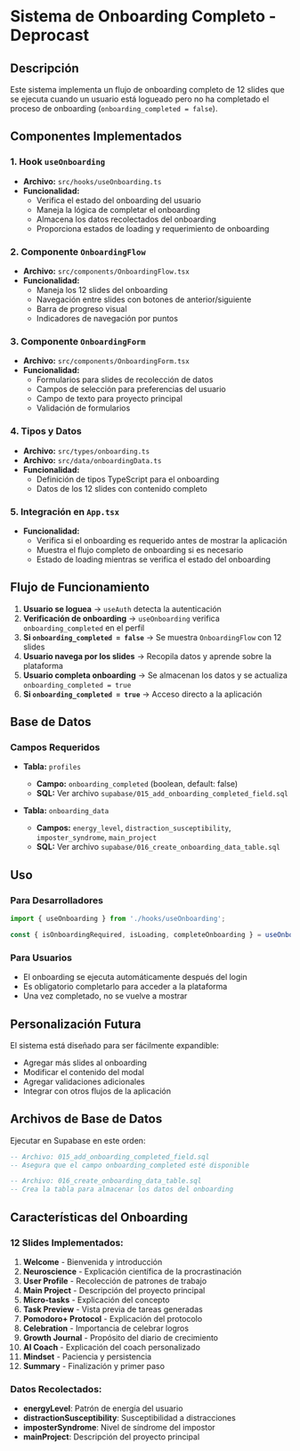 # Sistema de Onboarding Completo - Deprocast

## Descripción

Este sistema implementa un flujo de onboarding completo de 12 slides que se ejecuta cuando un usuario está logueado pero no ha completado el proceso de onboarding (`onboarding_completed = false`).

## Componentes Implementados

### 1. Hook `useOnboarding`
- **Archivo:** `src/hooks/useOnboarding.ts`
- **Funcionalidad:** 
  - Verifica el estado del onboarding del usuario
  - Maneja la lógica de completar el onboarding
  - Almacena los datos recolectados del onboarding
  - Proporciona estados de loading y requerimiento de onboarding

### 2. Componente `OnboardingFlow`
- **Archivo:** `src/components/OnboardingFlow.tsx`
- **Funcionalidad:**
  - Maneja los 12 slides del onboarding
  - Navegación entre slides con botones de anterior/siguiente
  - Barra de progreso visual
  - Indicadores de navegación por puntos

### 3. Componente `OnboardingForm`
- **Archivo:** `src/components/OnboardingForm.tsx`
- **Funcionalidad:**
  - Formularios para slides de recolección de datos
  - Campos de selección para preferencias del usuario
  - Campo de texto para proyecto principal
  - Validación de formularios

### 4. Tipos y Datos
- **Archivo:** `src/types/onboarding.ts`
- **Archivo:** `src/data/onboardingData.ts`
- **Funcionalidad:**
  - Definición de tipos TypeScript para el onboarding
  - Datos de los 12 slides con contenido completo

### 5. Integración en `App.tsx`
- **Funcionalidad:**
  - Verifica si el onboarding es requerido antes de mostrar la aplicación
  - Muestra el flujo completo de onboarding si es necesario
  - Estado de loading mientras se verifica el estado del onboarding

## Flujo de Funcionamiento

1. **Usuario se loguea** → `useAuth` detecta la autenticación
2. **Verificación de onboarding** → `useOnboarding` verifica `onboarding_completed` en el perfil
3. **Si `onboarding_completed = false`** → Se muestra `OnboardingFlow` con 12 slides
4. **Usuario navega por los slides** → Recopila datos y aprende sobre la plataforma
5. **Usuario completa onboarding** → Se almacenan los datos y se actualiza `onboarding_completed = true`
6. **Si `onboarding_completed = true`** → Acceso directo a la aplicación

## Base de Datos

### Campos Requeridos
- **Tabla:** `profiles`
  - **Campo:** `onboarding_completed` (boolean, default: false)
  - **SQL:** Ver archivo `supabase/015_add_onboarding_completed_field.sql`

- **Tabla:** `onboarding_data`
  - **Campos:** `energy_level`, `distraction_susceptibility`, `imposter_syndrome`, `main_project`
  - **SQL:** Ver archivo `supabase/016_create_onboarding_data_table.sql`

## Uso

### Para Desarrolladores
```typescript
import { useOnboarding } from './hooks/useOnboarding';

const { isOnboardingRequired, isLoading, completeOnboarding } = useOnboarding();
```

### Para Usuarios
- El onboarding se ejecuta automáticamente después del login
- Es obligatorio completarlo para acceder a la plataforma
- Una vez completado, no se vuelve a mostrar

## Personalización Futura

El sistema está diseñado para ser fácilmente expandible:
- Agregar más slides al onboarding
- Modificar el contenido del modal
- Agregar validaciones adicionales
- Integrar con otros flujos de la aplicación

## Archivos de Base de Datos

Ejecutar en Supabase en este orden:
```sql
-- Archivo: 015_add_onboarding_completed_field.sql
-- Asegura que el campo onboarding_completed esté disponible

-- Archivo: 016_create_onboarding_data_table.sql
-- Crea la tabla para almacenar los datos del onboarding
```

## Características del Onboarding

### 12 Slides Implementados:
1. **Welcome** - Bienvenida y introducción
2. **Neuroscience** - Explicación científica de la procrastinación
3. **User Profile** - Recolección de patrones de trabajo
4. **Main Project** - Descripción del proyecto principal
5. **Micro-tasks** - Explicación del concepto
6. **Task Preview** - Vista previa de tareas generadas
7. **Pomodoro+ Protocol** - Explicación del protocolo
8. **Celebration** - Importancia de celebrar logros
9. **Growth Journal** - Propósito del diario de crecimiento
10. **AI Coach** - Explicación del coach personalizado
11. **Mindset** - Paciencia y persistencia
12. **Summary** - Finalización y primer paso

### Datos Recolectados:
- **energyLevel**: Patrón de energía del usuario
- **distractionSusceptibility**: Susceptibilidad a distracciones
- **imposterSyndrome**: Nivel de síndrome del impostor
- **mainProject**: Descripción del proyecto principal

